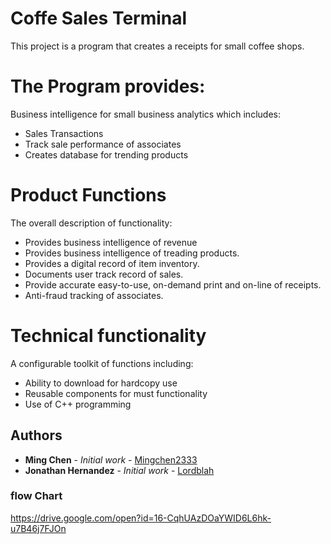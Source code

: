 # Coffe Sales Terminal
This project is a program that creates a receipts for small coffee shops. 

 
# The Program provides:
Business intelligence for small business analytics which includes:
* Sales Transactions
* Track sale performance of associates
* Creates database for trending products


# Product Functions
The overall description of functionality:
* Provides business intelligence of revenue 
* Provides business intelligence of treading products.
* Provides a digital record of item inventory.
* Documents user track record of sales.
* Provide accurate easy-to-use, on-demand print and on-line of receipts. 
* Anti-fraud tracking of associates. 

# Technical functionality
A configurable toolkit of functions including:
* Ability to download for hardcopy use
* Reusable components for must functionality
* Use of C++ programming 
## Authors

* **Ming Chen** - *Initial work* - [Mingchen2333](https://github.com/Mingchen2333)
* **Jonathan Hernandez** - *Initial work* - [Lordblah](https://github.com/lordblah)

### flow Chart
https://drive.google.com/open?id=16-CqhUAzDOaYWID6L6hk-u7B46j7FJOn
